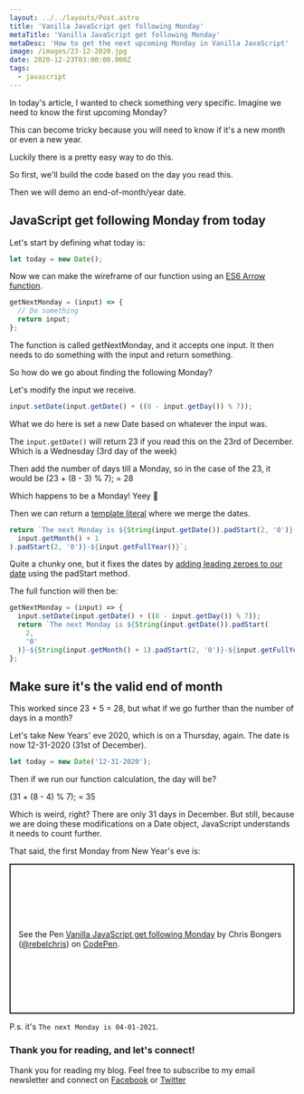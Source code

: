 ```yaml
---
layout: ../../layouts/Post.astro
title: 'Vanilla JavaScript get following Monday'
metaTitle: 'Vanilla JavaScript get following Monday'
metaDesc: 'How to get the next upcoming Monday in Vanilla JavaScript'
image: /images/23-12-2020.jpg
date: 2020-12-23T03:00:00.000Z
tags:
  - javascript
---
```


In today's article, I wanted to check something very specific.
Imagine we need to know the first upcoming Monday?

This can become tricky because you will need to know if it's a new month or even a new year.

Luckily there is a pretty easy way to do this.

So first, we'll build the code based on the day you read this.

Then we will demo an end-of-month/year date.

## JavaScript get following Monday from today

Let's start by defining what today is:

```js
let today = new Date();
```

Now we can make the wireframe of our function using an [ES6 Arrow function](https://daily-dev-tips.com/posts/javascript-arrow-function/).

```js
getNextMonday = (input) => {
  // Do something
  return input;
};
```

The function is called getNextMonday, and it accepts one input.
It then needs to do something with the input and return something.

So how do we go about finding the following Monday?

Let's modify the input we receive.

```js
input.setDate(input.getDate() + ((8 - input.getDay()) % 7));
```

What we do here is set a new Date based on whatever the input was.

The `input.getDate()` will return 23 if you read this on the 23rd of December. Which is a Wednesday (3rd day of the week)

Then add the number of days till a Monday, so in the case of the 23, it would be (23 + (8 - 3) % 7); = 28

Which happens to be a Monday! Yeey 🎉

Then we can return a [template literal](https://daily-dev-tips.com/posts/javascript-template-literals/) where we merge the dates.

```js
return `The next Monday is ${String(input.getDate()).padStart(2, '0')}-${String(
  input.getMonth() + 1
).padStart(2, '0')}-${input.getFullYear()}`;
```

Quite a chunky one, but it fixes the dates by [adding leading zeroes to our date](https://daily-dev-tips.com/posts/vanilla-javascript-add-leading-zeroes-to-date/) using the padStart method.

The full function will then be:

```js
getNextMonday = (input) => {
  input.setDate(input.getDate() + ((8 - input.getDay()) % 7));
  return `The next Monday is ${String(input.getDate()).padStart(
    2,
    '0'
  )}-${String(input.getMonth() + 1).padStart(2, '0')}-${input.getFullYear()}`;
};
```

## Make sure it's the valid end of month

This worked since 23 + 5 = 28, but what if we go further than the number of days in a month?

Let's take New Years' eve 2020, which is on a Thursday, again.
The date is now 12-31-2020 (31st of December).

```js
let today = new Date('12-31-2020');
```

Then if we run our function calculation, the day will be?

(31 + (8 - 4) % 7); = 35

Which is weird, right? There are only 31 days in December.
But still, because we are doing these modifications on a Date object, JavaScript understands it needs to count further.

That said, the first Monday from New Year's eve is:

<p class="codepen" data-height="265" data-theme-id="dark" data-default-tab="js,result" data-user="rebelchris" data-slug-hash="qBajZwR" style="height: 265px; box-sizing: border-box; display: flex; align-items: center; justify-content: center; border: 2px solid; margin: 1em 0; padding: 1em;" data-pen-title="Vanilla JavaScript get following Monday">
  <span>See the Pen <a href="https://codepen.io/rebelchris/pen/qBajZwR">
  Vanilla JavaScript get following Monday</a> by Chris Bongers (<a href="https://codepen.io/rebelchris">@rebelchris</a>)
  on <a href="https://codepen.io">CodePen</a>.</span>
</p>
<script async src="https://cpwebassets.codepen.io/assets/embed/ei.js"></script>

P.s. it's `The next Monday is 04-01-2021`.

### Thank you for reading, and let's connect!

Thank you for reading my blog. Feel free to subscribe to my email newsletter and connect on [Facebook](https://www.facebook.com/DailyDevTipsBlog) or [Twitter](https://twitter.com/DailyDevTips1)
